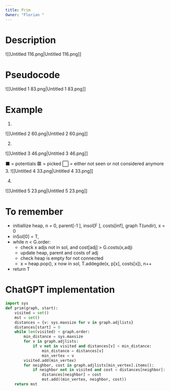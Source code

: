 ```yaml
---
title: Prim
Owner: "Florian "
---
```

# Description
![[Untitled 116.png|Untitled 116.png]]

# Pseudocode
![[Untitled 1 83.png|Untitled 1 83.png]]

  
# Example
1.
![[Untitled 2 60.png|Untitled 2 60.png]]

2.
![[Untitled 3 46.png|Untitled 3 46.png]]

⬛ = potentials
🟥 = picked
⬜ = either not seen or not considered anymore
3.
![[Untitled 4 33.png|Untitled 4 33.png]]

4.
![[Untitled 5 23.png|Untitled 5 23.png]]

  
  
  
  
  
# To remember
- initiallize heap, n = 0, parent[-1 ], insol[F ], costs[inf], graph T(undir), x = 0
- inSol[0] = T,
- while n < G.order:
    - check x adjs not in sol, and cost[adj] > G.costs(x,adj)
    - update heap, parent and costs of adj
    - check heap is empty for not connected
    - x = heap.pop(), x now in sol, T.addegde(x, p[x], costs[x]), n++
- return T
  
# ChatGPT implementation
```Python
import sys
def prim(graph, start):
    visited = set()
    mst = set()
    distances = {v: sys.maxsize for v in graph.adjlists}
    distances[start] = 0
    while len(visited) < graph.order:
        min_distance = sys.maxsize
        for v in graph.adjlists:
            if v not in visited and distances[v] < min_distance:
                min_distance = distances[v]
                min_vertex = v
        visited.add(min_vertex)
        for neighbor, cost in graph.adjlists[min_vertex].items():
            if neighbor not in visited and cost < distances[neighbor]:
                distances[neighbor] = cost
                mst.add((min_vertex, neighbor, cost))
    return mst
```